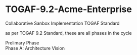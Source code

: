 # TOGAF-9.2-Acme-Enterprise
Collaborative Sanbox Implementation TOGAF Standard

as per TOGAF 9.2 Standard, these are all phases in the cycle

Prelimary Phase<br>
Phase A: Architecture Vision
